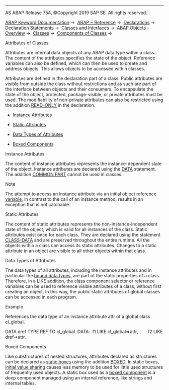   

* * *

AS ABAP Release 754, ©Copyright 2019 SAP SE. All rights reserved.

[ABAP Keyword Documentation](javascript:call_link\('abenabap.htm'\)) →  [ABAP − Reference](javascript:call_link\('abenabap_reference.htm'\)) →  [Declarations](javascript:call_link\('abendeclarations.htm'\)) →  [Declaration Statements](javascript:call_link\('abenabap_declarations.htm'\)) →  [Classes and Interfaces](javascript:call_link\('abenclasses_and_interfaces.htm'\)) →  [ABAP Objects - Overview](javascript:call_link\('abenabap_objects_oview.htm'\)) →  [Classes](javascript:call_link\('abenclasses.htm'\)) →  [Components of Classes](javascript:call_link\('abenclass_components.htm'\)) → 

Attributes of Classes

Attributes are internal data objects of any ABAP data type within a class. The content of the attributes specifies the state of the object. Reference variables can also be defined, which can then be used to create and address objects. This allows objects to be accessed within classes.

Attributes are defined in the declaration part of a class. Public attributes are visible from outside the class without restrictions and as such are part of the interface between objects and their consumers. To encapsulate the state of the object, protected, package-visible, or private attributes must be used. The modifiability of non-private attributes can also be restricted using the addition [READ-ONLY](javascript:call_link\('abapdata_options.htm'\)) in the declaration.

-   [Instance Attributes](#@@ITOC@@ABENCLASS_ATTRIBUTES_1)

-   [Static Attributes](#@@ITOC@@ABENCLASS_ATTRIBUTES_2)

-   [Data Types of Attributes](#@@ITOC@@ABENCLASS_ATTRIBUTES_3)

-   [Boxed Components](#@@ITOC@@ABENCLASS_ATTRIBUTES_4)

Instance Attributes

The content of instance attributes represents the instance-dependent state of the object. Instance attributes are declared using the [DATA](javascript:call_link\('abapdata.htm'\)) statement. The addition [COMMON PART](javascript:call_link\('abapdata_common.htm'\)) cannot be used in classes.

Note

The attempt to access an instance attribute via an initial [object reference variable](javascript:call_link\('abenobject_refer_variable_glosry.htm'\) "Glossary Entry"), in contrast to the call of an instance method, results in an exception that is not catchable.

Static Attributes

The content of static attributes represents the non-instance-independent state of the object, which is valid for all instances of the class. Static attributes exist once for each class. They are declared using the statement [CLASS-DATA](javascript:call_link\('abapclass-data.htm'\)) and are preserved throughout the entire runtime. All the objects within a class can access its static attributes. Changes to a static attribute in an object are visible to all other objects within that class.

Data Types of Attributes

The data types of all attributes, including the instance attributes and in particular the [bound data types](javascript:call_link\('abenbound_data_type_glosry.htm'\) "Glossary Entry"), are part of the static properties of a class. Therefore, in a LIKE addition, the class component selector or reference variables can be used to reference visible attributes of a class, without first creating an object. In this way, the public static attributes of global classes can be accessed in each program.

Example

References the data type of an instance attribute attr of a global class cl\_global.

DATA dref TYPE REF TO cl\_global.
DATA:  f1 LIKE cl\_global=>attr,
       f2 LIKE dref->attr.

Boxed Components

Like substructures of nested structures, attributes declared as structures can be declared as [static boxes](javascript:call_link\('abenstatic_box_glosry.htm'\) "Glossary Entry") using the addition [BOXED](javascript:call_link\('abapdata_boxed.htm'\)). In static boxes, [initial value sharing](javascript:call_link\('abeninitial_value_sharing_glosry.htm'\) "Glossary Entry") causes less memory to be used for little used structures of frequently used objects. A static box used as a [boxed component](javascript:call_link\('abenboxed_component_glosry.htm'\) "Glossary Entry") is a deep component managed using an internal reference, like strings and internal tables.